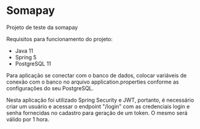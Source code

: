 # Somapay
Projeto de teste da somapay

Requisitos para funcionamento do projeto:
- Java 11
- Spring 5
- PostgreSQL 11

Para aplicação se conectar com o banco de dados, colocar variáveis de conexão com o banco no arquivo application.properties conforme as configurações do seu PostgreSQL.

Nesta aplicação foi utilizado Spring Security e JWT, portanto, é necessário criar um usuário e acessar o endpoint "/login" com as credenciais login e senha fornecidas no 
cadastro para geração de um token. O mesmo será válido por 1 hora.
